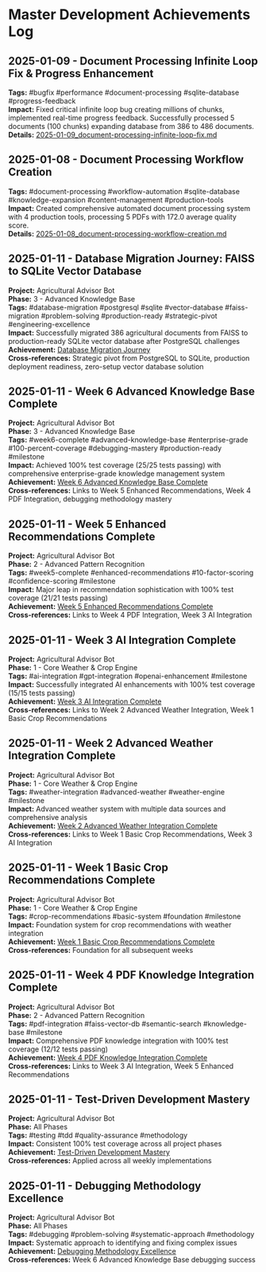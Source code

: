 # Master Development Achievements Log

## 2025-01-09 - Document Processing Infinite Loop Fix & Progress Enhancement
**Tags:** #bugfix #performance #document-processing #sqlite-database #progress-feedback  
**Impact:** Fixed critical infinite loop bug creating millions of chunks, implemented real-time progress feedback. Successfully processed 5 documents (100 chunks) expanding database from 386 to 486 documents.  
**Details:** [2025-01-09_document-processing-infinite-loop-fix.md](dev_journal/2025-01-09_document-processing-infinite-loop-fix.md)

## 2025-01-08 - Document Processing Workflow Creation
**Tags:** #document-processing #workflow-automation #sqlite-database #knowledge-expansion #content-management #production-tools  
**Impact:** Created comprehensive automated document processing system with 4 production tools, processing 5 PDFs with 172.0 average quality score.  
**Details:** [2025-01-08_document-processing-workflow-creation.md](dev_journal/2025-01-08_document-processing-workflow-creation.md)

## 2025-01-11 - Database Migration Journey: FAISS to SQLite Vector Database
**Project:** Agricultural Advisor Bot  
**Phase:** 3 - Advanced Knowledge Base  
**Tags:** #database-migration #postgresql #sqlite #vector-database #faiss-migration #problem-solving #production-ready #strategic-pivot #engineering-excellence  
**Impact:** Successfully migrated 386 agricultural documents from FAISS to production-ready SQLite vector database after PostgreSQL challenges  
**Achievement:** [Database Migration Journey](dev_journal/2025-01-11_database-migration-journey.md)  
**Cross-references:** Strategic pivot from PostgreSQL to SQLite, production deployment readiness, zero-setup vector database solution

## 2025-01-11 - Week 6 Advanced Knowledge Base Complete
**Project:** Agricultural Advisor Bot  
**Phase:** 3 - Advanced Knowledge Base  
**Tags:** #week6-complete #advanced-knowledge-base #enterprise-grade #100-percent-coverage #debugging-mastery #production-ready #milestone  
**Impact:** Achieved 100% test coverage (25/25 tests passing) with comprehensive enterprise-grade knowledge management system  
**Achievement:** [Week 6 Advanced Knowledge Base Complete](dev_journal/2025-01-11_week6-advanced-knowledge-base-complete.md)  
**Cross-references:** Links to Week 5 Enhanced Recommendations, Week 4 PDF Integration, debugging methodology mastery

## 2025-01-11 - Week 5 Enhanced Recommendations Complete
**Project:** Agricultural Advisor Bot  
**Phase:** 2 - Advanced Pattern Recognition  
**Tags:** #week5-complete #enhanced-recommendations #10-factor-scoring #confidence-scoring #milestone  
**Impact:** Major leap in recommendation sophistication with 100% test coverage (21/21 tests passing)  
**Achievement:** [Week 5 Enhanced Recommendations Complete](dev_journal/2025-01-11_week5-enhanced-recommendations-complete.md)  
**Cross-references:** Links to Week 4 PDF Integration, Week 3 AI Integration

## 2025-01-11 - Week 3 AI Integration Complete
**Project:** Agricultural Advisor Bot  
**Phase:** 1 - Core Weather & Crop Engine  
**Tags:** #ai-integration #gpt-integration #openai-enhancement #milestone  
**Impact:** Successfully integrated AI enhancements with 100% test coverage (15/15 tests passing)  
**Achievement:** [Week 3 AI Integration Complete](dev_journal/2025-01-11_week3-ai-integration-complete.md)  
**Cross-references:** Links to Week 2 Advanced Weather Integration, Week 1 Basic Crop Recommendations

## 2025-01-11 - Week 2 Advanced Weather Integration Complete
**Project:** Agricultural Advisor Bot  
**Phase:** 1 - Core Weather & Crop Engine  
**Tags:** #weather-integration #advanced-weather #weather-engine #milestone  
**Impact:** Advanced weather system with multiple data sources and comprehensive analysis  
**Achievement:** [Week 2 Advanced Weather Integration Complete](dev_journal/2025-01-11_week2-advanced-weather-complete.md)  
**Cross-references:** Links to Week 1 Basic Crop Recommendations, Week 3 AI Integration

## 2025-01-11 - Week 1 Basic Crop Recommendations Complete
**Project:** Agricultural Advisor Bot  
**Phase:** 1 - Core Weather & Crop Engine  
**Tags:** #crop-recommendations #basic-system #foundation #milestone  
**Impact:** Foundation system for crop recommendations with weather integration  
**Achievement:** [Week 1 Basic Crop Recommendations Complete](dev_journal/2025-01-11_week1-basic-crop-recommendations-complete.md)  
**Cross-references:** Foundation for all subsequent weeks

## 2025-01-11 - Week 4 PDF Knowledge Integration Complete
**Project:** Agricultural Advisor Bot  
**Phase:** 2 - Advanced Pattern Recognition  
**Tags:** #pdf-integration #faiss-vector-db #semantic-search #knowledge-base #milestone  
**Impact:** Comprehensive PDF knowledge integration with 100% test coverage (12/12 tests passing)  
**Achievement:** [Week 4 PDF Knowledge Integration Complete](dev_journal/2025-01-11_week4-pdf-knowledge-integration-complete.md)  
**Cross-references:** Links to Week 3 AI Integration, Week 5 Enhanced Recommendations

## 2025-01-11 - Test-Driven Development Mastery
**Project:** Agricultural Advisor Bot  
**Phase:** All Phases  
**Tags:** #testing #tdd #quality-assurance #methodology  
**Impact:** Consistent 100% test coverage across all project phases  
**Achievement:** [Test-Driven Development Mastery](dev_journal/2025-01-11_test-driven-development-mastery.md)  
**Cross-references:** Applied across all weekly implementations

## 2025-01-11 - Debugging Methodology Excellence
**Project:** Agricultural Advisor Bot  
**Phase:** All Phases  
**Tags:** #debugging #problem-solving #systematic-approach #methodology  
**Impact:** Systematic approach to identifying and fixing complex issues  
**Achievement:** [Debugging Methodology Excellence](dev_journal/2025-01-11_debugging-methodology-excellence.md)  
**Cross-references:** Week 6 Advanced Knowledge Base debugging success 